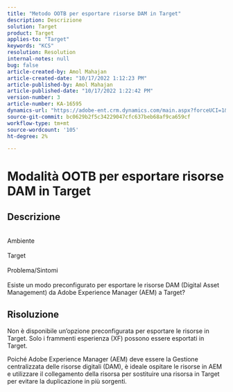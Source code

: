 ```yaml
---
title: "Metodo OOTB per esportare risorse DAM in Target"
description: Descrizione
solution: Target
product: Target
applies-to: "Target"
keywords: "KCS"
resolution: Resolution
internal-notes: null
bug: false
article-created-by: Amol Mahajan
article-created-date: "10/17/2022 1:12:23 PM"
article-published-by: Amol Mahajan
article-published-date: "10/17/2022 1:22:42 PM"
version-number: 3
article-number: KA-16595
dynamics-url: "https://adobe-ent.crm.dynamics.com/main.aspx?forceUCI=1&pagetype=entityrecord&etn=knowledgearticle&id=7957cc50-1d4e-ed11-bba2-002248086cae"
source-git-commit: bc0629b2f5c34229047cfc637beb68af9ca659cf
workflow-type: tm+mt
source-wordcount: '105'
ht-degree: 2%

---
```


# Modalità OOTB per esportare risorse DAM in Target

## Descrizione

<br>Ambiente<br><br>
Target
<br><br>Problema/Sintomi<br><br>Esiste un modo preconfigurato per esportare le risorse DAM (Digital Asset Management) da Adobe Experience Manager (AEM) a Target?<br>

## Risoluzione


Non è disponibile un’opzione preconfigurata per esportare le risorse in Target. Solo i frammenti esperienza (XF) possono essere esportati in Target.

Poiché Adobe Experience Manager (AEM) deve essere la Gestione centralizzata delle risorse digitali (DAM), è ideale ospitare le risorse in AEM e utilizzare il collegamento della risorsa per sostituire una risorsa in Target per evitare la duplicazione in più sorgenti.
